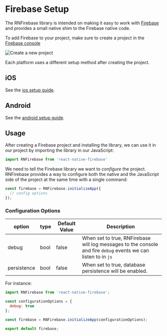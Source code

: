# Firebase Setup

The RNFirebase library is intended on making it easy to work with [Firebase](https://firebase.google.com/) and provides a small native shim to the Firebase native code.

To add Firebase to your project, make sure to create a project in the [Firebase console](https://firebase.google.com/console)

![Create a new project](http://d.pr/i/17cJ2.png)

Each platform uses a different setup method after creating the project.

## iOS

See the [ios setup guide](/installation.ios.md).

## Android

See the [android setup guide](/installation.android.md).

## Usage

After creating a Firebase project and installing the library, we can use it in our project by importing the library in our JavaScript:

```javascript
import RNFirebase from 'react-native-firebase'
```

We need to tell the Firebase library we want to _configure_ the project. RNFirebase provides a way to configure both the native and the JavaScript side of the project at the same time with a single command:

```javascript
const firebase = RNFirebase.initializeApp({
  // config options
});
```

### Configuration Options

| option           | type | Default Value           | Description                                                                                                                                                                                                                                                                                                                                                      |
|----------------|----------|-------------------------|----------------------------------------|
| debug | bool | false | When set to true, RNFirebase will log messages to the console and fire `debug` events we can listen to in `js` |
| persistence | bool | false | When set to true, database persistence will be enabled. |

For instance:

```javascript
import RNFirebase from 'react-native-firebase';

const configurationOptions = {
  debug: true
};

const firebase = RNFirebase.initializeApp(configurationOptions);

export default firebase;
```
